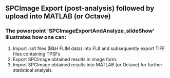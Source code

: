 ## SPCImage Export (post-analysis) followed by upload into MATLAB (or Octave)

### The powerpoint 'SPCImageExportAndAnalyze_slideShow' illustrates how one can:
1. Import .sdt files (B&H FLIM data) into FIJI and subsequently export TIFF files containing TPSFs
2. Export SPCImage obtained results in image form.
3. Import SPCImage obtained results into MATLAB (or Octave) for further statistical analysis.
